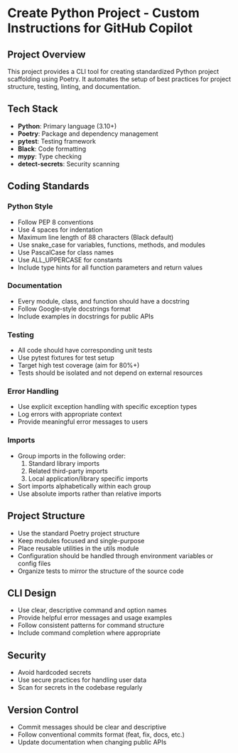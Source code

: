 # Create Python Project - Custom Instructions for GitHub Copilot

## Project Overview
This project provides a CLI tool for creating standardized Python project scaffolding using Poetry. It automates the setup of best practices for project structure, testing, linting, and documentation.

## Tech Stack
- **Python**: Primary language (3.10+)
- **Poetry**: Package and dependency management
- **pytest**: Testing framework
- **Black**: Code formatting
- **mypy**: Type checking
- **detect-secrets**: Security scanning

## Coding Standards

### Python Style
- Follow PEP 8 conventions
- Use 4 spaces for indentation
- Maximum line length of 88 characters (Black default)
- Use snake_case for variables, functions, methods, and modules
- Use PascalCase for class names
- Use ALL_UPPERCASE for constants
- Include type hints for all function parameters and return values

### Documentation
- Every module, class, and function should have a docstring
- Follow Google-style docstrings format
- Include examples in docstrings for public APIs

### Testing
- All code should have corresponding unit tests
- Use pytest fixtures for test setup
- Target high test coverage (aim for 80%+)
- Tests should be isolated and not depend on external resources

### Error Handling
- Use explicit exception handling with specific exception types
- Log errors with appropriate context
- Provide meaningful error messages to users

### Imports
- Group imports in the following order:
  1. Standard library imports
  2. Related third-party imports
  3. Local application/library specific imports
- Sort imports alphabetically within each group
- Use absolute imports rather than relative imports

## Project Structure
- Use the standard Poetry project structure
- Keep modules focused and single-purpose
- Place reusable utilities in the utils module
- Configuration should be handled through environment variables or config files
- Organize tests to mirror the structure of the source code

## CLI Design
- Use clear, descriptive command and option names
- Provide helpful error messages and usage examples
- Follow consistent patterns for command structure
- Include command completion where appropriate

## Security
- Avoid hardcoded secrets
- Use secure practices for handling user data
- Scan for secrets in the codebase regularly

## Version Control
- Commit messages should be clear and descriptive
- Follow conventional commits format (feat, fix, docs, etc.)
- Update documentation when changing public APIs
